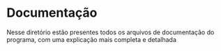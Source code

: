 # Documentação #

Nesse diretório estão presentes todos os arquivos de documentação do programa, com uma explicação mais completa e detalhada
